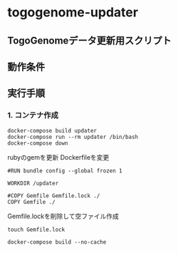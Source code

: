# togogenome-updater
## TogoGenomeデータ更新用スクリプト

## 動作条件

## 実行手順
### 1. コンテナ作成
```
docker-compose build updater
docker-compose run --rm updater /bin/bash
docker-compose down
```

rubyのgemを更新
Dockerfileを変更
```
#RUN bundle config --global frozen 1

WORKDIR /updater

#COPY Gemfile Gemfile.lock ./
COPY Gemfile ./
```
Gemfile.lockを削除して空ファイル作成
```
touch Gemfile.lock
```
```
docker-compose build --no-cache
```
